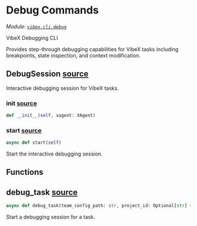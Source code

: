 # Debug Commands

*Module: [`vibex.cli.debug`](https://github.com/dustland/vibex/blob/main/src/vibex/cli/debug.py)*

VibeX Debugging CLI

Provides step-through debugging capabilities for VibeX tasks including
breakpoints, state inspection, and context modification.

## DebugSession <a href="https://github.com/dustland/vibex/blob/main/src/vibex/cli/debug.py#L20" class="source-link" title="View source code">source</a>

Interactive debugging session for VibeX tasks.

### __init__ <a href="https://github.com/dustland/vibex/blob/main/src/vibex/cli/debug.py#L23" class="source-link" title="View source code">source</a>

```python
def __init__(self, xagent: XAgent)
```
### start <a href="https://github.com/dustland/vibex/blob/main/src/vibex/cli/debug.py#L28" class="source-link" title="View source code">source</a>

```python
async def start(self)
```

Start the interactive debugging session.

## Functions

## debug_task <a href="https://github.com/dustland/vibex/blob/main/src/vibex/cli/debug.py#L263" class="source-link" title="View source code">source</a>

```python
async def debug_task(team_config_path: str, project_id: Optional[str] = None, workspace_dir: Optional[str] = None)
```

Start a debugging session for a task.
